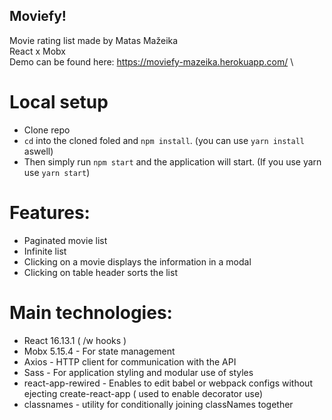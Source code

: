 ## Moviefy!

Movie rating list made by Matas Mažeika \
React x Mobx \
Demo can be found here: https://moviefy-mazeika.herokuapp.com/ \

# Local setup

* Clone repo
* `cd` into the cloned foled and `npm install`. (you can use `yarn install` aswell)
* Then simply run `npm start` and the application will start. (If you use yarn use `yarn start`)

# Features: 

* Paginated movie list
* Infinite list
* Clicking on a movie displays the information in a modal
* Clicking on table header sorts the list 

# Main technologies: 

* React 16.13.1 ( /w hooks )
* Mobx 5.15.4 - For state management
* Axios - HTTP client for communication with the API
* Sass - For application styling and modular use of styles
* react-app-rewired - Enables to edit babel or webpack configs without ejecting create-react-app ( used to enable decorator use)
* classnames - utility for conditionally joining classNames together

